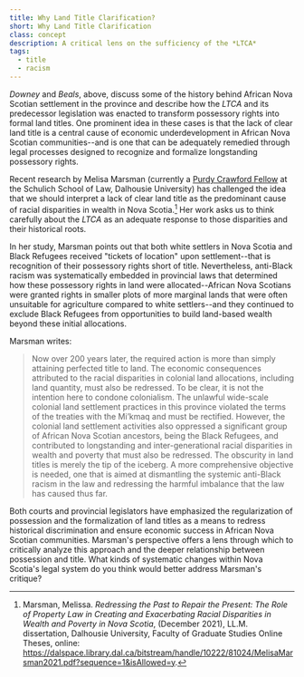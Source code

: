 ```yaml
---
title: Why Land Title Clarification?
short: Why Land Title Clarification
class: concept
description: A critical lens on the sufficiency of the *LTCA*
tags:
  - title
  - racism
---
```


*Downey* and *Beals*, above, discuss some of the history behind African Nova Scotian settlement in the province and describe how the *LTCA* and its predecessor legislation was enacted to transform possessory rights into formal land titles. One prominent idea in these cases is that the lack of clear land title is a central cause of economic underdevelopment in African Nova Scotian communities--and is one that can be adequately remedied through legal processes designed to recognize and formalize longstanding possessory rights. 

Recent research by Melisa Marsman (currently a [Purdy Crawford Fellow](https://www.dal.ca/faculty/law/news-events/news/2022/03/09/schulich_law_welcomes_new_fellows.html) at the Schulich School of Law, Dalhousie University) has challenged the idea that we should interpret a lack of clear land title as the predominant cause of racial disparities in wealth in Nova Scotia.[^marsman] Her work asks us to think carefully about the *LTCA* as an adequate response to those disparities and their historical roots.

 In her study, Marsman points out that both white settlers in Nova Scotia and Black Refugees received "tickets of location" upon settlement--that is recognition of their possessory rights short of title. Nevertheless, anti-Black racism was systematically embedded in provincial laws that determined how these possessory rights in land were allocated--African Nova Scotians were granted rights in smaller plots of more marginal lands that were often unsuitable for agriculture compared to white settlers--and they continued to exclude Black Refugees from opportunities to build land-based wealth beyond these initial allocations. 

Marsman writes:

> Now over 200 years later, the required action is more than simply attaining perfected title to land. The economic consequences attributed to the racial disparities in colonial land allocations, including land quantity, must also be redressed. To be clear, it is not the intention here to condone colonialism. The unlawful wide-scale colonial land settlement practices in this province violated the terms of the treaties with the Mi’kmaq and must be rectified. However, the colonial land settlement activities also oppressed a significant group of African Nova Scotian ancestors, being the Black Refugees, and contributed to longstanding and inter-generational racial disparities in wealth and poverty that must also be redressed. The obscurity in land titles is merely the tip of the iceberg. A more comprehensive objective is needed, one that is aimed at dismantling the systemic anti-Black racism in the law and redressing the harmful imbalance that the law has caused thus far.

Both courts and provincial legislators have emphasized the regularization of possession and the formalization of land titles as a means to redress historical discrimination and ensure economic success in African Nova Scotian communities. Marsman's perspective offers a lens through which to critically analyze this approach and the deeper relationship between possession and title. What kinds of systematic changes within Nova Scotia's legal system do you think would better address Marsman's critique?

[^marsman]: Marsman, Melissa. *Redressing the Past to Repair the Present: The Role of Property Law in Creating and Exacerbating Racial Disparities in Wealth and Poverty in Nova Scotia*, (December 2021), LL.M. dissertation, Dalhousie University, Faculty of Graduate Studies Online Theses, online: https://dalspace.library.dal.ca/bitstream/handle/10222/81024/MelisaMarsman2021.pdf?sequence=1&isAllowed=y. 

